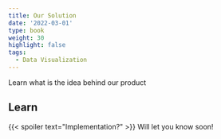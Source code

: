 ```yaml
---
title: Our Solution
date: '2022-03-01'
type: book
weight: 30
highlight: false
tags:
  - Data Visualization
---
```


Learn what is the idea behind our product

<!--more-->
## Learn
{{< spoiler text="Implementation?" >}}
Will let you know soon!

